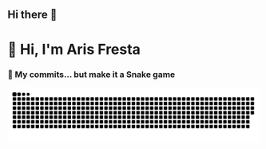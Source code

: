 ## Hi there 👋

# 👋 Hi, I'm Aris Fresta

### 🐍 My commits... but make it a Snake game

<picture>
  <source media="(prefers-color-scheme: dark)" srcset="assets/snake-dark.svg" />
  <source media="(prefers-color-scheme: light)" srcset="assets/snake.svg" />
  <img alt="github contribution snake animation" src="assets/snake.svg" />
</picture>

